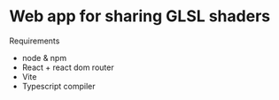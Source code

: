 
# Web app for sharing GLSL shaders

Requirements
- node & npm
- React + react dom router
- Vite
- Typescript compiler
